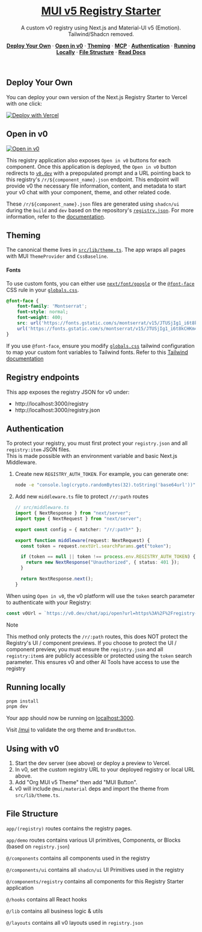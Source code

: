 <a href="https://registry-starter.vercel.app/">
  <h1 align="center">MUI v5 Registry Starter</h1>
</a>

<p align="center">
    A custom v0 registry using Next.js and Material-UI v5 (Emotion). Tailwind/Shadcn removed.
</p>

<p align="center">
  <a href="#deploy-your-own"><strong>Deploy Your Own</strong></a> ·
  <a href="#open-in-v0"><strong>Open in v0</strong></a> ·
  <a href="#theming"><strong>Theming</strong></a> ·
  <a href="#mcp"><strong>MCP</strong></a> ·
  <a href="#authentication"><strong>Authentication</strong></a> ·
  <a href="#running-locally"><strong>Running Locally</strong></a> ·
  <a href="#file-structure"><strong>File Structure</strong></a> ·
  <a href="https://ui.shadcn.com/docs/registry"><strong>Read Docs</strong></a>
</p>
<br/>

## Deploy Your Own

You can deploy your own version of the Next.js Registry Starter to Vercel with one click:

[![Deploy with Vercel](https://vercel.com/button)](https://vercel.com/new/clone?repository-url=https%3A%2F%2Fgithub.com%2Fvercel%2Fregistry-starter&project-name=my-registry&repository-name=my-registry&demo-title=Registry%20Starter&demo-description=Registry%20Starter%20is%20a%20free%2C%20open-source%20template%20built%20with%20Next.js%20and%20Shadcn%2Fui%20Registry%20to%20accelerate%20your%20AI-Native%20Design%20System.&demo-url=https%3A%2F%2Fregistry-starter.vercel.app&demo-image=%2F%2Fregistry-starter.vercel.app%2Fpreview.png)

## Open in v0

[![Open in v0](https://registry-starter.vercel.app/open-in-v0.svg)](https://v0.dev/chat/api/open?title=Dashboard+Kit&prompt=These+are+existing+design+system+styles+and+files.+Please+utilize+them+alongside+base+components+to+build.&url=https%3A%2F%2Fregistry-starter.vercel.app%2Fr%2Fdashboard.json)

This registry application also exposes `Open in v0` buttons for each component. Once this application is deployed, the
`Open in v0` button redirects to [`v0.dev`](https://v0.dev) with a prepopulated prompt and a URL pointing back to this
registry's `/r/${component_name}.json` endpoint. This endpoint will provide v0 the necessary file information, content,
and metadata to start your v0 chat with your component, theme, and other related code.

These `/r/${component_name}.json` files are generated using `shadcn/ui` during the `build` and `dev` based on the
repository's [`registry.json`](./registry.json). For more information, refer to the
[documentation](https://ui.shadcn.com/docs/registry/registry-json).

## Theming

The canonical theme lives in [`src/lib/theme.ts`](./src/lib/theme.ts). The app wraps all pages with MUI `ThemeProvider` and `CssBaseline`.

#### Fonts

To use custom fonts, you can either use [
`next/font/google`](https://nextjs.org/docs/pages/getting-started/fonts#google-fonts) or the 
[`@font-face`](https://developer.mozilla.org/en-US/docs/Web/CSS/@font-face) CSS rule in your 
[`globals.css`](./src/app/globals.css).

```css
@font-face {
    font-family: 'Montserrat';
    font-style: normal;
    font-weight: 400;
    src: url('https://fonts.gstatic.com/s/montserrat/v15/JTUSjIg1_i6t8kCHKm45xW5rygbi49c.woff2') format('woff2'),
    url('https://fonts.gstatic.com/s/montserrat/v15/JTUSjIg1_i6t8kCHKm45xW5rygbj49c.woff') format('woff');
}
```

If you use `@font-face`, ensure you modify [`globals.css`](src/app/globals.css) tailwind configuration to map 
your custom font variables to Tailwind fonts. Refer to this
[Tailwind documentation](https://tailwindcss.com/docs/font-family#customizing-your-theme)

## Registry endpoints

This app exposes the registry JSON for v0 under:

- http://localhost:3000/registry
- http://localhost:3000/registry.json

## Authentication

To protect your registry, you must first protect your `registry.json` and all `registry:item` JSON files.  
This is made possible with an environment variable and basic Next.js Middleware.

1. Create new `REGISTRY_AUTH_TOKEN`. For example, you can generate one:

    ```bash
    node -e "console.log(crypto.randomBytes(32).toString('base64url'))"
    ```

2. Add new `middleware.ts` file to protect `/r/:path` routes

    ```ts
    // src/middleware.ts
    import { NextResponse } from "next/server";
    import type { NextRequest } from "next/server";
    
    export const config = { matcher: "/r/:path*" };
    
    export function middleware(request: NextRequest) {
      const token = request.nextUrl.searchParams.get("token");
    
      if (token == null || token !== process.env.REGISTRY_AUTH_TOKEN) {
        return new NextResponse("Unauthorized", { status: 401 });
      }
    
      return NextResponse.next();
    }
    
    ```

When using `Open in v0`, the v0 platform will use the `token` search parameter to authenticate with your Registry:

```ts
const v0Url = `https://v0.dev/chat/api/open?url=https%3A%2F%2Fregistry-starter.vercel.app%2Fr%2Faccordion.json&token=${process.env.REGISTRY_AUTH_TOKEN}`
```

> [!NOTE]  
> This method only protects the `/r/:path` routes, this does NOT protect the Registry's UI / component previews. If you
> choose to protect the UI / component preview, you must ensure the `registry.json` and all `registry:item`s are 
> publicly accessible or protected using the `token` search parameter. This ensures v0 and other AI Tools have access to
> use the registry
    

## Running locally

```bash
pnpm install
pnpm dev
```

Your app should now be running on [localhost:3000](http://localhost:3000).

Visit [/mui](http://localhost:3000/mui) to validate the org theme and `BrandButton`.

## Using with v0

1. Start the dev server (see above) or deploy a preview to Vercel.
2. In v0, set the custom registry URL to your deployed registry or local URL above.
3. Add "Org MUI v5 Theme" then add "MUI Button".
4. v0 will include `@mui/material` deps and import the theme from `src/lib/theme.ts`.

## File Structure

`app/(registry)` routes contains the registry pages.

`app/demo` routes contains various UI primitives, Components, or Blocks (based on `registry.json`)

`@/components` contains all components used in the registry

`@/components/ui` contains all `shadcn/ui` UI Primitives used in the registry

`@/components/registry` contains all components for this Registry Starter application

`@/hooks` contains all React hooks

`@/lib` contains all business logic & utils

`@/layouts` contains all v0 layouts used in `registry.json`